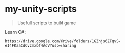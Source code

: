 # my-unity-scripts
>Usefull scripts to build game

Learn C# : 
```
https://drive.google.com/drive/folders/1GZhjs6ZFqvS-eI4FKaaCdCvzmxbf4AdV?usp=sharing
```
